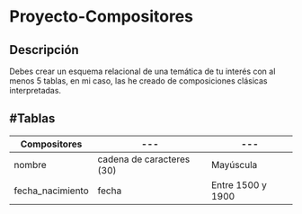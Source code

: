 # Proyecto-Compositores

## Descripción
Debes crear un esquema relacional de una temática de tu interés con al menos 5 tablas, en mi caso, las he creado de composiciones clásicas interpretadas. 

## #Tablas

| Compositores | --- | --- |
| --- | --- | --- |
| nombre | cadena de caracteres (30) | Mayúscula |
| fecha_nacimiento | fecha | Entre 1500 y 1900
